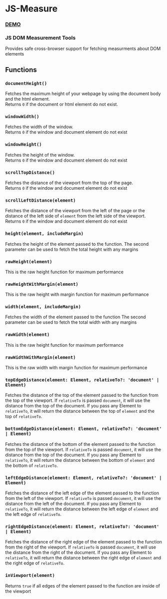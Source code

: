 # JS-Measure

### [DEMO](https://js-measure.vercel.app)
### JS DOM Measurement Tools
Provides safe cross-browser support for fetching measurments about DOM elements

## Functions

### `documentHeight()`
Fetches the maximum height of your webpage by using the document body and the html element.  
Returns `0` if the document or html element do not exist.

### `windowWidth()`
Fetches the width of the window.  
Returns `0` if the window and document element do not exist

### `windowHeight()`
Fetches the height of the window.  
Returns `0` if the window and document element do not exist

### `scrollTopDistance()`
Fetches the distance of the viewport from the top of the page.  
Returns `0` if the window and document element do not exist

### `scrollLeftDistance(element)`
Fetches the distance of the viewport from the left of the page or the distance of the left side of `element` from the left side of the viewport.  
Returns `0` if the window and document element do not exist

### `height(element, includeMargin)`
Fetches the height of the element passed to the function.
The second parameter can be used to fetch the total height with any margins

### `rawHeight(element)`
This is the raw height function for maximum performance

### `rawHeightWithMargin(element)`
This is the raw height with margin function for maximum performance

### `width(element, includeMargin)`
Fetches the width of the element passed to the function
The second parameter can be used to fetch the total width with any margins

### `rawWidth(element)`
This is the raw height function for maximum performance

### `rawWidthWithMargin(element)`
This is the raw width with margin function for maximum performance

### `topEdgeDistance(element: Element, relativeTo?: 'document' | Element)`
Fetches the distance of the top of the element passed to the function from the top of the viewport. If `relativeTo` is passed `document`, it will use the distance from the top of the document. If you pass any Element to `relativeTo`, it will return the distance between the top of `element` and the top of `relativeTo`.

### `bottomEdgeDistance(element: Element, relativeTo?: 'document' | Element)`
Fetches the distance of the bottom of the element passed to the function from the top of the viewport. If `relativeTo` is passed `document`, it will use the distance from the top of the document. If you pass any Element to `relativeTo`, it will return the distance between the bottom of `element` and the bottom of `relativeTo`.

### `leftEdgeDistance(element: Element, relativeTo?: 'document' | Element)`
Fetches the distance of the left edge of the element passed to the function from the left of the viewport.  If `relativeTo` is passed `document`, it will use the distance from the left of the document. If you pass any Element to `relativeTo`, it will return the distance between the left edge of `element` and the left edge of `relativeTo`.

### `rightEdgeDistance(element: Element, relativeTo?: 'document' | Element)`
Fetches the distance of the right edge of the element passed to the function from the right of the viewport. If `relativeTo` is passed `document`, it will use the distance from the right of the document. If you pass any Element to `relativeTo`, it will return the distance between the right edge of `element` and the right edge of `relativeTo`.

### `inViewport(element)`
Returns `true` if all edges of the element passed to the function are inside of the viewport
